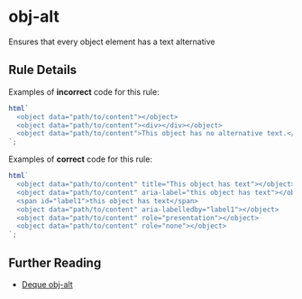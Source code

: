 # obj-alt

Ensures that every object element has a text alternative

## Rule Details

Examples of **incorrect** code for this rule:

```js
html`
  <object data="path/to/content"></object>
  <object data="path/to/content"><div></div></object>
  <object data="path/to/content">This object has no alternative text.</object>
`;
```

Examples of **correct** code for this rule:

```js
html`
  <object data="path/to/content" title="This object has text"></object>
  <object data="path/to/content" aria-label="this object has text"></object>
  <span id="label1">this object has text</span>
  <object data="path/to/content" aria-labelledby="label1"></object>
  <object data="path/to/content" role="presentation"></object>
  <object data="path/to/content" role="none"></object>
`;
```

## Further Reading

- [Deque obj-alt](https://dequeuniversity.com/rules/axe/4.6/object-alt)
